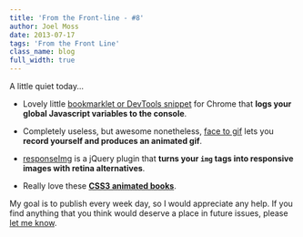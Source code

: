 ```yaml
---
title: 'From the Front-line - #8'
author: Joel Moss
date: 2013-07-17
tags: 'From the Front Line'
class_name: blog
full_width: true
---
```


A little quiet today...

 - Lovely little [bookmarklet or DevTools snippet](https://github.com/sindresorhus/log-globals) for Chrome that **logs your global Javascript variables to the console**.

 - Completely useless, but awesome nonetheless, [face to gif](http://hdragomir.github.io/facetogif/) lets you **record yourself and produces an animated gif**.

 - [responseImg](http://etiennetalbot.github.io/responsImg) is a jQuery plugin that **turns your `img` tags into responsive images with retina alternatives**.

 - Really love these **[CSS3 animated books](http://tympanus.net/Development/AnimatedBooks/index.html)**.

My goal is to publish every week day, so I would appreciate any help. If you find anything that you think would deserve a place in future issues, please [let me know](mailto:jmoss@codio.com).